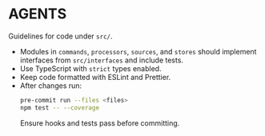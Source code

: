 # AGENTS

Guidelines for code under `src/`.

- Modules in `commands`, `processors`, `sources`, and `stores` should implement interfaces from `src/interfaces` and include tests.
- Use TypeScript with `strict` types enabled.
- Keep code formatted with ESLint and Prettier.
- After changes run:
  ```bash
  pre-commit run --files <files>
  npm test -- --coverage
  ```
  Ensure hooks and tests pass before committing.
